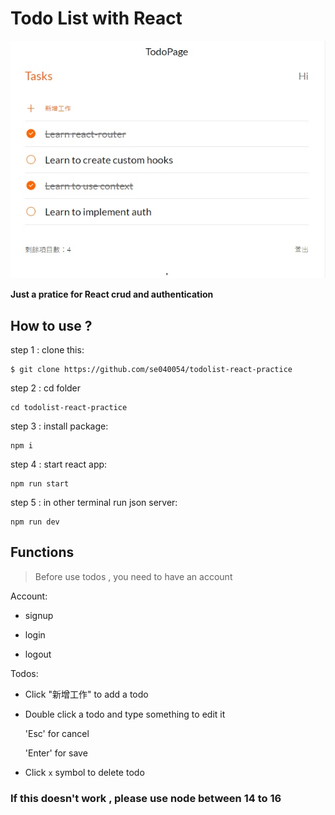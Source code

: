 # Todo List with React

![GITHUB](https://raw.githubusercontent.com/se040054/todolist-react-practice/main/2024-04-23%2017-52-49.jpg "Todo cover")


**Just a pratice for React crud and authentication**



## How to use ? 

step 1 : clone this: 
```
$ git clone https://github.com/se040054/todolist-react-practice
```

step 2 : cd folder
```
cd todolist-react-practice
```

step 3 : install package:
```
npm i 
```
step 4 : start react app:
```
npm run start
```

step 5 : in other terminal run json server:
```
npm run dev
```

## Functions

> Before use todos , you need to have an account

Account:

*   signup 

*   login
    
*   logout 

Todos:


* Click "新增工作" to add a todo

* Double click a todo and type something to edit it

    'Esc' for cancel

    'Enter' for save

* Click `x` symbol to delete todo 

### If this doesn't work , please use node between 14 to 16 